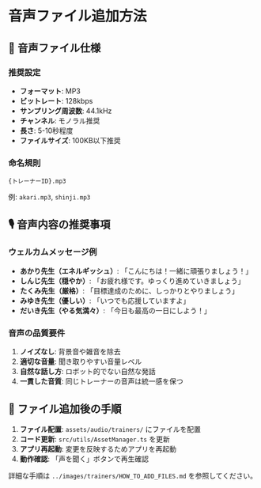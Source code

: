 # 音声ファイル追加方法

## 🎵 音声ファイル仕様

### 推奨設定
- **フォーマット**: MP3
- **ビットレート**: 128kbps
- **サンプリング周波数**: 44.1kHz
- **チャンネル**: モノラル推奨
- **長さ**: 5-10秒程度
- **ファイルサイズ**: 100KB以下推奨

### 命名規則
```
{トレーナーID}.mp3
```

例: `akari.mp3`, `shinji.mp3`

## 🎙️ 音声内容の推奨事項

### ウェルカムメッセージ例
- **あかり先生（エネルギッシュ）**: 「こんにちは！一緒に頑張りましょう！」
- **しんじ先生（穏やか）**: 「お疲れ様です。ゆっくり進めていきましょう」
- **たくみ先生（厳格）**: 「目標達成のために、しっかりとやりましょう」
- **みゆき先生（優しい）**: 「いつでも応援していますよ」
- **だいき先生（やる気満々）**: 「今日も最高の一日にしよう！」

### 音声の品質要件
1. **ノイズなし**: 背景音や雑音を除去
2. **適切な音量**: 聞き取りやすい音量レベル
3. **自然な話し方**: ロボット的でない自然な発話
4. **一貫した音質**: 同じトレーナーの音声は統一感を保つ

## 🔄 ファイル追加後の手順

1. **ファイル配置**: `assets/audio/trainers/` にファイルを配置
2. **コード更新**: `src/utils/AssetManager.ts` を更新
3. **アプリ再起動**: 変更を反映するためアプリを再起動
4. **動作確認**: 「声を聞く」ボタンで再生確認

詳細な手順は `../images/trainers/HOW_TO_ADD_FILES.md` を参照してください。